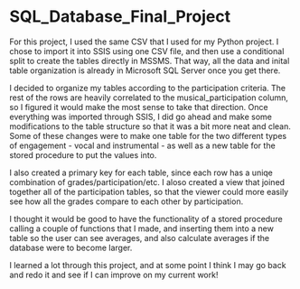 # SQL_Database_Final_Project

For this project, I used the same CSV that I used for my Python project. I chose to import it into SSIS using one CSV file, and then use a conditional split to create the tables directly in MSSMS. That way, all the data and inital table organization is already in Microsoft SQL Server once you get there.

I decided to organize my tables according to the participation criteria. The rest of the rows are heavily correlated to the musical_participation column, so I figured it would make the most sense to take that direction. Once everything was imported through SSIS, I did go ahead and make some modifications to the table structure so that it was a bit more neat and clean. Some of these changes were to make one table for the two different types of engagement - vocal and instrumental - as well as a new table for the stored procedure to put the values into.

I also created a primary key for each table, since each row has a uniqe combination of grades/participation/etc. I aloso created a view that joined together all of the participation tables, so that the viewer could more easily see how all the grades compare to each other by participation.

I thought it would be good to have the functionality of a stored procedure calling a couple of functions that I made, and inserting them into a new table so the user can see averages, and also calculate averages if the database were to become larger.

I learned a lot through this project, and at some point I think I may go back and redo it and see if I can improve on my current work!

